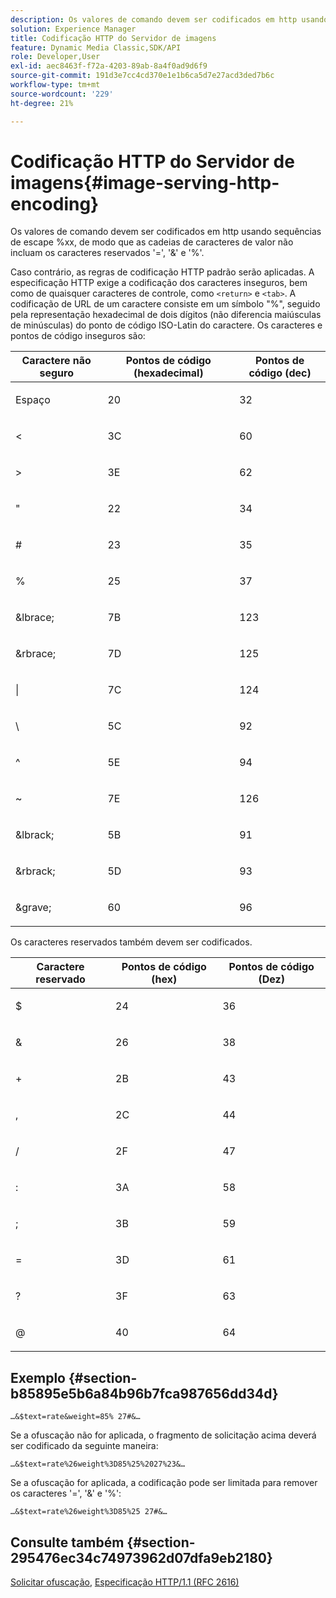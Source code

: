 ```yaml
---
description: Os valores de comando devem ser codificados em http usando sequências de escape %xx, de modo que as cadeias de caracteres de valor não incluam os caracteres reservados '=', '&' e '%'.
solution: Experience Manager
title: Codificação HTTP do Servidor de imagens
feature: Dynamic Media Classic,SDK/API
role: Developer,User
exl-id: aec8463f-f72a-4203-89ab-8a4f0ad9d6f9
source-git-commit: 191d3e7cc4cd370e1e1b6ca5d7e27acd3ded7b6c
workflow-type: tm+mt
source-wordcount: '229'
ht-degree: 21%

---
```


# Codificação HTTP do Servidor de imagens{#image-serving-http-encoding}

Os valores de comando devem ser codificados em http usando sequências de escape %xx, de modo que as cadeias de caracteres de valor não incluam os caracteres reservados &#39;=&#39;, &#39;&amp;&#39; e &#39;%&#39;.

Caso contrário, as regras de codificação HTTP padrão serão aplicadas. A especificação HTTP exige a codificação dos caracteres inseguros, bem como de quaisquer caracteres de controle, como `<return>` e `<tab>`. A codificação de URL de um caractere consiste em um símbolo &quot;%&quot;, seguido pela representação hexadecimal de dois dígitos (não diferencia maiúsculas de minúsculas) do ponto de código ISO-Latin do caractere. Os caracteres e pontos de código inseguros são:

<table id="table_D2C01CADB35E477D82D4C27586424625"> 
 <thead> 
  <tr> 
   <th colname="col1" class="entry"> Caractere não seguro </th> 
   <th colname="col2" class="entry"> Pontos de código (hexadecimal) </th> 
   <th colname="col3" class="entry"> Pontos de código (dec) </th> 
  </tr> 
 </thead>
 <tbody> 
  <tr> 
   <td colname="col1"> <p>Espaço </p> </td> 
   <td colname="col2"> <p>20 </p> </td> 
   <td colname="col3"> <p>32 </p> </td> 
  </tr> 
  <tr> 
   <td colname="col1"> <p>&lt; </p> </td> 
   <td colname="col2"> <p>3C </p> </td> 
   <td colname="col3"> <p>60 </p> </td> 
  </tr> 
  <tr> 
   <td colname="col1"> <p>&gt; </p> </td> 
   <td colname="col2"> <p>3E </p> </td> 
   <td colname="col3"> <p>62 </p> </td> 
  </tr> 
  <tr> 
   <td colname="col1"> <p>" </p> </td> 
   <td colname="col2"> <p>22 </p> </td> 
   <td colname="col3"> <p>34 </p> </td> 
  </tr> 
  <tr> 
   <td colname="col1"> <p># </p> </td> 
   <td colname="col2"> <p>23 </p> </td> 
   <td colname="col3"> <p>35 </p> </td> 
  </tr> 
  <tr> 
   <td colname="col1"> <p>% </p> </td> 
   <td colname="col2"> <p>25 </p> </td> 
   <td colname="col3"> <p>37 </p> </td> 
  </tr> 
  <tr> 
   <td colname="col1"> <p>&amp;lbrace; </p> </td> 
   <td colname="col2"> <p>7B </p> </td> 
   <td colname="col3"> <p>123 </p> </td> 
  </tr> 
  <tr> 
   <td colname="col1"> <p>&amp;rbrace; </p> </td> 
   <td colname="col2"> <p>7D </p> </td> 
   <td colname="col3"> <p>125 </p> </td> 
  </tr> 
  <tr> 
   <td colname="col1"> <p>| </p> </td> 
   <td colname="col2"> <p>7C </p> </td> 
   <td colname="col3"> <p>124 </p> </td> 
  </tr> 
  <tr> 
   <td colname="col1"> <p>\ </p> </td> 
   <td colname="col2"> <p>5C </p> </td> 
   <td colname="col3"> <p>92 </p> </td> 
  </tr> 
  <tr> 
   <td colname="col1"> <p>^ </p> </td> 
   <td colname="col2"> <p>5E </p> </td> 
   <td colname="col3"> <p>94 </p> </td> 
  </tr> 
  <tr> 
   <td colname="col1"> <p>~ </p> </td> 
   <td colname="col2"> <p>7E </p> </td> 
   <td colname="col3"> <p>126 </p> </td> 
  </tr> 
  <tr> 
   <td colname="col1"> <p>&amp;lbrack; </p> </td> 
   <td colname="col2"> <p>5B </p> </td> 
   <td colname="col3"> <p>91 </p> </td> 
  </tr> 
  <tr> 
   <td colname="col1"> <p>&amp;rbrack; </p> </td> 
   <td colname="col2"> <p>5D </p> </td> 
   <td colname="col3"> <p>93 </p> </td> 
  </tr> 
  <tr> 
   <td colname="col1"> <p>&amp;grave; </p> </td> 
   <td colname="col2"> <p>60 </p> </td> 
   <td colname="col3"> <p>96 </p> </td> 
  </tr> 
 </tbody> 
</table>

Os caracteres reservados também devem ser codificados.

<table id="table_A6C808A05EA6420F8125186D3D5C9E33"> 
 <thead> 
  <tr> 
   <th colname="col1" class="entry"> Caractere reservado </th> 
   <th colname="col2" class="entry"> Pontos de código (hex) </th> 
   <th colname="col3" class="entry"> Pontos de código (Dez) </th> 
  </tr> 
 </thead>
 <tbody> 
  <tr> 
   <td colname="col1"> <p>$ </p> </td> 
   <td colname="col2"> <p>24 </p> </td> 
   <td colname="col3"> <p>36 </p> </td> 
  </tr> 
  <tr> 
   <td colname="col1"> <p>&amp; </p> </td> 
   <td colname="col2"> <p>26 </p> </td> 
   <td colname="col3"> <p>38 </p> </td> 
  </tr> 
  <tr> 
   <td colname="col1"> <p>+ </p> </td> 
   <td colname="col2"> <p>2B </p> </td> 
   <td colname="col3"> <p>43 </p> </td> 
  </tr> 
  <tr> 
   <td colname="col1"> <p>, </p> </td> 
   <td colname="col2"> <p>2C </p> </td> 
   <td colname="col3"> <p>44 </p> </td> 
  </tr> 
  <tr> 
   <td colname="col1"> <p>/ </p> </td> 
   <td colname="col2"> <p>2F </p> </td> 
   <td colname="col3"> <p>47 </p> </td> 
  </tr> 
  <tr> 
   <td colname="col1"> <p>: </p> </td> 
   <td colname="col2"> <p>3A </p> </td> 
   <td colname="col3"> <p>58 </p> </td> 
  </tr> 
  <tr> 
   <td colname="col1"> <p>; </p> </td> 
   <td colname="col2"> <p>3B </p> </td> 
   <td colname="col3"> <p>59 </p> </td> 
  </tr> 
  <tr> 
   <td colname="col1"> <p>= </p> </td> 
   <td colname="col2"> <p>3D </p> </td> 
   <td colname="col3"> <p>61 </p> </td> 
  </tr> 
  <tr> 
   <td colname="col1"> <p>? </p> </td> 
   <td colname="col2"> <p>3F </p> </td> 
   <td colname="col3"> <p>63 </p> </td> 
  </tr> 
  <tr> 
   <td colname="col1"> <p>@ </p> </td> 
   <td colname="col2"> <p>40 </p> </td> 
   <td colname="col3"> <p>64 </p> </td> 
  </tr> 
 </tbody> 
</table>

## Exemplo {#section-b85895e5b6a84b96b7fca987656dd34d}

`…&$text=rate&weight=85% 27#&…`

Se a ofuscação não for aplicada, o fragmento de solicitação acima deverá ser codificado da seguinte maneira:

`…&$text=rate%26weight%3D85%25%2027%23&…`

Se a ofuscação for aplicada, a codificação pode ser limitada para remover os caracteres &#39;=&#39;, &#39;&amp;&#39; e &#39;%&#39;:

`…&$text=rate%26weight%3D85%25 27#&…`

## Consulte também {#section-295476ec34c74973962d07dfa9eb2180}

[Solicitar ofuscação](../../../../../is-api/http-ref/image-serving-api-ref/c-http-protocol-reference/c-syntax-and-features/r-request-obfuscation.md#reference-895f65d6796c43bb9bad21a676ed714d), [Especificação HTTP/1.1 (RFC 2616)](https://www.w3.org/Protocols/rfc2616/rfc2616.html)
